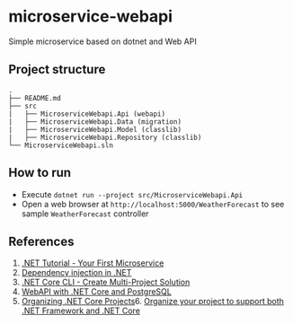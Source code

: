 # microservice-webapi
Simple microservice based on dotnet and Web API

## Project structure
```
.
├── README.md
├── src
|   ├── MicroserviceWebapi.Api (webapi)
|   ├── MicroserviceWebapi.Data (migration)
|   ├── MicroserviceWebapi.Model (classlib)
|   ├── MicroserviceWebapi.Repository (classlib)
└── MicroserviceWebapi.sln
```

## How to run
- Execute `dotnet run --project src/MicroserviceWebapi.Api`
- Open a web browser at `http://localhost:5000/WeatherForecast` to see sample `WeatherForecast` controller

## References
1. [.NET Tutorial - Your First Microservice](https://dotnet.microsoft.com/learn/aspnet/microservice-tutorial/install)
2. [Dependency injection in .NET](https://docs.microsoft.com/en-us/dotnet/core/extensions/dependency-injection)
3. [.NET Core CLI - Create Multi-Project Solution](https://www.skylinetechnologies.com/Blog/Skyline-Blog/February_2018/how-to-use-dot-net-core-cli-create-multi-project)
4. [WebAPI with .NET Core and PostgreSQL](https://medium.com/@agavatar/webapi-with-net-core-and-postgres-in-visual-studio-code-8b3587d12823)
5. [Organizing .NET Core Projects](https://medium.com/@fredrik_erasmus/organizing-net-core-projects-7ee335ea6af)6. [Organize your project to support both .NET Framework and .NET Core](https://docs.microsoft.com/en-us/dotnet/core/porting/project-structure)
